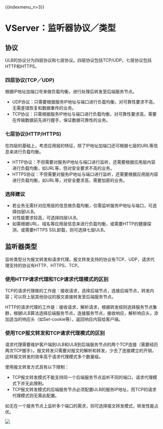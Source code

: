{{indexmenu_n>3}}

# VServer：监听器协议／类型

## 协议

ULB的协议分为四层协议和七层协议。四层协议包括TCP/UDP。七层协议包括HTTP和HTTPS。

### 四层协议(TCP／UDP)

根据IP地址加端口号来做负载均衡，进行处理后转发至后端服务节点。

* UDP协议：只需要根据服务IP地址与端口进行负载均衡，对可靠性要求不高，无需差错恢复和数据重传的业务。
* TCP协议：只需根据服务IP地址与端口进行负载均衡，对可靠性要求高，需要在传输数据前先进行握手，保证数据可靠性的业务。

### 七层协议(HTTP/HTTPS)

在四层的基础上，考虑应用层的特征，除了IP地址加端口还可根据七层的URL等信息来进行负载均衡。 

* HTTP协议：不但需要对服务IP地址与端口进行监听，还需要根据应用层内容进行负载均衡，如URL等，但对安全要求不高的业务。
* HTTPS协议：不但需要对服务IP地址与端口进行监听，还需要根据应用层内容进行负载均衡，如URL等，对安全要求高，需要加密的业务。

### 选择建议

* 若业务无需针对应用层的信息做负载均衡，仅需监听服务IP地址与端口，可选择四层ULB。
* 对性能要求较高，可选择四层ULB。
* 如需根据URL、域名等应用层信息来进行负载均衡，或需要HTTP的健康探测，或需要HTTPS SSL卸载，则可选择七层ULB。

## 监听器类型

监听类型分为报文转发和请求代理。报文转发支持的协议有TCP、UDP，请求代理支持的协议有HTTP、HTTPS、TCP。

### 使用HTTP请求代理和TCP请求代理模式的区别

TCP的请求代理做的工作是：接收请求，选择后端节点，连接后端节点，转发内容；可以将上层其他协议的报文直接转发至后端服务节点。

HTTP的请求代理的工作是：接收请求，解析请求，根据转发规则选择服务节点集群，根据ULB算法选择后端服务节点，连接服务节点，接收响应，解析响应头，添加适当的响应头（如Set-cookie等），返回响应内容给客户端。

### 使用TCP报文转发和TCP请求代理模式的区别

请求代理需要维护客户端到ULB和ULB到后端服务节点的两个TCP连接（需要经历两次TCP握手）。报文转发只需要对报文的解析和转发，少去了连接建立的开销，这样报文转发的效率高于请求代理模式多个数量级。

使用报文转发方式具有以下限制：

* TCP报文转发模式不能支持同一个后端服务节点监听不同的端口，请求代理模式下并无此限制。
* TCP报文转发模式的后端服务节点必须配置ULB的服务IP地址，而TCP的请求代理模式则无需此配置。

如无在一个服务节点上监听多个端口的需求，则可选择报文转发模式，转发性能占优。

 [![](https://static.ucloud.cn/708409d71c0a4a8c8d1fbd6fe3417b36.png)](https://github.com/UCloudDocs/UCloud-document/issues/3)
